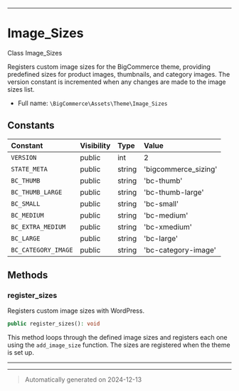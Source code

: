 ***

# Image_Sizes

Class Image_Sizes

Registers custom image sizes for the BigCommerce theme, providing predefined sizes
for product images, thumbnails, and category images. The version constant is incremented
when any changes are made to the image sizes list.

* Full name: `\BigCommerce\Assets\Theme\Image_Sizes`


## Constants

| Constant | Visibility | Type | Value |
|:---------|:-----------|:-----|:------|
|`VERSION`|public|int|2|
|`STATE_META`|public|string|&#039;bigcommerce_sizing&#039;|
|`BC_THUMB`|public|string|&#039;bc-thumb&#039;|
|`BC_THUMB_LARGE`|public|string|&#039;bc-thumb-large&#039;|
|`BC_SMALL`|public|string|&#039;bc-small&#039;|
|`BC_MEDIUM`|public|string|&#039;bc-medium&#039;|
|`BC_EXTRA_MEDIUM`|public|string|&#039;bc-xmedium&#039;|
|`BC_LARGE`|public|string|&#039;bc-large&#039;|
|`BC_CATEGORY_IMAGE`|public|string|&#039;bc-category-image&#039;|


## Methods


### register_sizes

Registers custom image sizes with WordPress.

```php
public register_sizes(): void
```

This method loops through the defined image sizes and registers each one using
the `add_image_size` function. The sizes are registered when the theme is set up.










***


***
> Automatically generated on 2024-12-13
